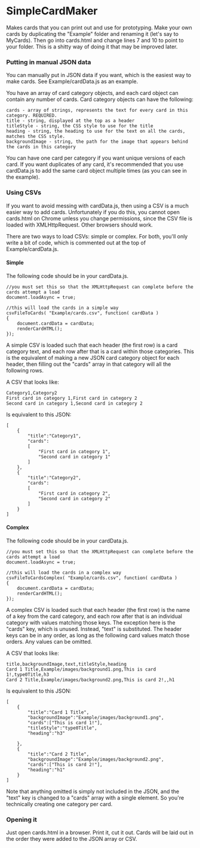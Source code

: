 # SimpleCardMaker

Makes cards that you can print out and use for prototyping. Make your own cards by duplicating the "Example" folder and renaming it (let's say to MyCards). Then go into cards.html and change lines 7 and 10 to point to your folder. This is a shitty way of doing it that may be improved later.

### Putting in manual JSON data

You can manually put in JSON data if you want, which is the easiest way to make cards. See Example/cardData.js as an example.

You have an array of card category objects, and each card object can contain any number of cards. Card category objects can have the following:

    cards - array of strings, represents the text for every card in this category. REQUIRED.
    title - string, displayed at the top as a header
    titleStyle - string, the CSS style to use for the title
    heading - string, the heading to use for the text on all the cards, matches the CSS style.
    backgroundImage - string, the path for the image that appears behind the cards in this category
    

You can have one card per category if you want unique versions of each card. If you want duplicates of any card, it's recommended that you use cardData.js to add the same card object multiple times (as you can see in the example).

### Using CSVs

If you want to avoid messing with cardData.js, then using a CSV is a much easier way to add cards. Unfortunately if you do this, you cannot open cards.html on Chrome unless you change permissions, since the CSV file is loaded with XMLHttpRequest. Other browsers should work.

There are two ways to load CSVs: simple or complex. For both, you'll only write a bit of code, which is commented out at the top of Example/cardData.js.

#### Simple

The following code should be in your cardData.js.

    //you must set this so that the XMLHttpRequest can complete before the cards attempt a load
    document.loadAsync = true;
    
    //this will load the cards in a simple way
    csvFileToCards( "Example/cards.csv", function( cardData )
    {
        document.cardData = cardData;
        renderCardHTML();
    });

A simple CSV is loaded such that each header (the first row) is a card category text, and each row after that is a card within those categories. This is the equivalent of making a new JSON card category object for each header, then filling out the "cards" array in that category will all the following rows.

A CSV that looks like:

    Category1,Category2
    First card in category 1,First card in category 2
    Second card in category 1,Second card in category 2

Is equivalent to this JSON:

    [
        {
            "title":"Category1",
            "cards":
            [
                "First card in category 1",
                "Second card in category 1"
            ]
        },
        {
            "title":"Category2",
            "cards":
            [
                "First card in category 2",
                "Second card in category 2"
            ]
        }
    ]

#### Complex

The following code should be in your cardData.js.

    //you must set this so that the XMLHttpRequest can complete before the cards attempt a load
    document.loadAsync = true;
    
    //this will load the cards in a complex way
    csvFileToCardsComplex( "Example/cards.csv", function( cardData )
    {
        document.cardData = cardData;
        renderCardHTML();
    });

A complex CSV is loaded such that each header (the first row) is the name of a key from the card category, and each row after that is an individual category with values matching those keys. The exception here is the "cards" key, which is unused. Instead, "text" is substituted. The header keys can be in any order, as long as the following card values match those orders. Any values can be omitted.

A CSV that looks like:

    title,backgroundImage,text,titleStyle,heading
    Card 1 Title,Example/images/background1.png,This is card 1!,type0Title,h3
    Card 2 Title,Example/images/background2.png,This is card 2!,,h1
    
Is equivalent to this JSON:

    [
        {
            "title":"Card 1 Title",
            "backgroundImage":"Example/images/background1.png",
            "cards":["This is card 1!"],
            "titleStyle":"type0Title",
            "heading":"h3"
            
        },
        {
            "title":"Card 2 Title",
            "backgroundImage":"Example/images/background2.png",
            "cards":["This is card 2!"],
            "heading":"h1"
        }
    ]

Note that anything omitted is simply not included in the JSON, and the "text" key is changed to a "cards" array with a single element. So you're technically creating one category per card.

### Opening it

Just open cards.html in a browser. Print it, cut it out. Cards will be laid out in the order they were added to the JSON array or CSV.

